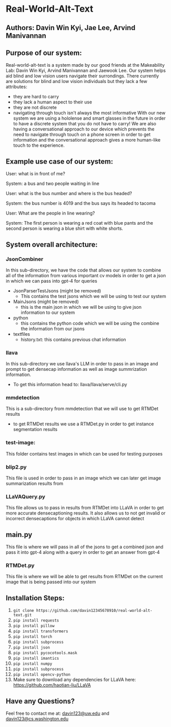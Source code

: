 # Real-World-Alt-Text
## Authors: Davin Win Kyi, Jae Lee, Arvind Manivannan

## Purpose of our system:
Real-world-alt-text is a system made by our good friends at the Makeability Lab: Davin Win Kyi, Arvind Manivannan and 
Jaewook Lee. Our system helps aid blind and low vision users navigate their surrondings. There currently are solutions
for blind and low vision individuals but they lack a few attributes:
- they are hard to carry 
- they lack a human aspect to their use 
- they are not discrete
- navigating through touch isn't always the most informative
With our new system we are using a hololense and smart glasses in the future in order to have a discrete system that you
do not have to carry! We are also having a conversational approach to our device which prevents the need to navigate 
through touch on a phone screen in order to get information and the conversational approach gives a more human-like
touch to the experience. 


## Example use case of our system:
User: what is in front of me?

System: a bus and two people waiting in line

User: what is the bus number and where is the bus headed?

System: the bus number is 4019 and the bus says its headed to tacoma

User: What are the people in line wearing?

System: The first person is wearing a red coat with blue pants and the second person is wearing
a blue shirt with white shorts. 


## System overall architecture:

### JsonCombiner 
In this sub-directory, we have the code that allows our system to combine all of the information from 
various important cv models in order to get a json in which we can pass into gpt-4 for queries


- JsonParserTestJsons (might be removed)
  - This contains the test jsons which we will be using to test our system 
- MainJsons (might be removed)
  - this is the main json in which we will be using to give json information to our system 
- python
  - this contains the python code which we will be using the combine the information from our jsons 
- textfiles
  - history.txt: this contains previous chat information 


### llava
In this sub-directory we use llava's LLM in order to pass in an image and prompt to get densecap information 
as well as image summrization information. 
- To get this information head to: llava/llava/serve/cli.py


### mmdetection
This is a sub-directory from mmdetection that we will use to get RTMDet results 
- to get RTMDet results we use a RTMDet.py in order to get instance segmentation results 


### test-image:
This folder contains test images in which can be used for testing purposes 


### blip2.py
This file is used in order to pass in an image which we can later get image summarization results from 


### LLaVAQuery.py
This file allows us to pass in results from RTMDet into LLaVA in order to get more accurate densecaptioning results.
It also allows us to not get invalid or incorrect densecaptions for objects in which LLaVA cannot detect 


## main.py
This file is where we will pass in all of the jsons to get a combined json and pass it into gpt-4 along with a query 
in order to get an answer from gpt-4

### RTMDet.py
This file is where we will be able to get results from RTMDet on the current image that is being passed into our system



## Installation Steps:
1. `git clone https://github.com/davin12345678910/real-world-alt-text.git`
2. `pip install requests`
3. `pip install pillow`
4. `pip install transformers`
5. `pip install torch`
6. `pip install subprocess`
7. `pip install json`
8. `pip install pycocotools.mask`
9. `pip install imantics`
10. `pip install numpy`
11. `pip install subprocess`
12. `pip install opencv-python`
13. Make sure to download any dependencies for LLaVA here: https://github.com/haotian-liu/LLaVA


## Have any Questions?
Feel free to contact me at: davin123@uw.edu and davin123@cs.washington.edu 





